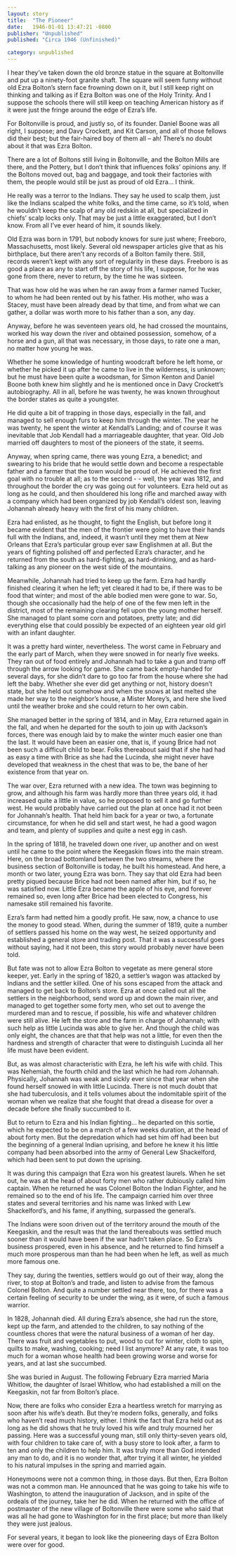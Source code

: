 ```yaml
---
layout: story
title:  "The Pioneer"
date:   1946-01-01 13:47:21 -0800
publisher: "Unpublished"
published: "Circa 1946 (Unfinished)"

category: unpublished
---
```


I hear they’ve taken down the old bronze statue in the square at Boltonville and put up a ninety-foot granite shaft.  The square will seem funny without old Ezra Bolton’s stern face frowning down on it, but I still keep right on thinking and talking as if Ezra Bolton was one of the Holy Trinity.  And I suppose the schools there will still keep on teaching American history as if it were just the fringe around the edge of Ezra’s life.

For Boltonville is proud, and justly so, of its founder.  Daniel Boone was all right, I suppose; and Davy Crockett, and Kit Carson, and all of those fellows did their best; but the fair-haired boy of them all – ah! There’s no doubt about it that was Ezra Bolton.

There are a lot of Boltons still living in Boltonville, and the Bolton Mills are there, and the Pottery, but I don’t think that influences folks’ opinions any.  If the Boltons moved out, bag and baggage, and took their factories with them, the people would still be just as proud of old Ezra… I think.

He really was a terror to the Indians.  They say he used to scalp them, just like the Indians scalped the white folks, and the time came, so it’s told, when he wouldn’t keep the scalp of any old redskin at all, but specialized in chiefs’ scalp locks only.  That may be just a little exaggerated, but I don’t know.  From all I’ve ever heard of him, it sounds likely.

Old Ezra was born in 1791, but nobody knows for sure just where; Freeboro, Massachusetts, most likely.  Several old newspaper articles give that as his birthplace, but there aren’t any records of a Bolton family there.  Still, records weren’t kept with any sort of regularity in these days.  Freeboro is as good a place as any to start off the story of his life, I suppose, for he was gone from there, never to return, by the time he was sixteen.

That was how old he was when he ran away from a farmer named Tucker, to whom he had been rented out by his father.  His mother, who was a Stacey, must have been already dead by that time, and from what we can gather, a dollar was worth more to his father than a son, any day.

Anyway, before he was seventeen years old, he had crossed the mountains, worked his way down the river and obtained possession, somehow, of a horse and a gun, all that was necessary, in those days, to rate one a man, no matter how young he was.

Whether he some knowledge of hunting woodcraft before he left home, or whether he picked it up after he came to live in the wilderness, is unknown; but he must have been quite a woodsman, for Simon Kenton and Daniel Boone both knew him slightly and he is mentioned once in Davy Crockett’s autobiography.  All in all, before he was twenty, he was known throughout the border states as quite a youngster.

He did quite a bit of trapping in those days, especially in the fall, and managed to sell enough furs to keep him through the winter.  The year he was twenty, he spent the winter at Kendall’s Landing; and of course it was inevitable that Job Kendall had a marriageable daughter, that year.  Old Job married off daughters to most of the pioneers of the state, it seems.

Anyway, when spring came, there was young Ezra, a benedict; and swearing to his bride that he would settle down and become a respectable father and a farmer that the town would be proud of.  He achieved the first goal with no trouble at all; as to the second - - well, the year was 1812, and throughout the border the cry was going out for volunteers.  Ezra held out as long as he could, and then shouldered his long rifle and marched away with a company which had been organized by job Kendall’s oldest son, leaving Johannah already heavy with the first of his many children.

Ezra had enlisted, as he thought, to fight the English, but before long it became evident that the men of the frontier were going to have their hands full with the Indians, and, indeed, it wasn’t until they met them at New Orleans that Ezra’s particular group ever saw Englishmen at all.  But the years of fighting polished off and perfected Ezra’s character, and he returned from the south as hard-fighting, as hard-drinking, and as hard-talking as any pioneer on the west side of the mountains.

Meanwhile, Johannah had tried to keep up the farm.  Ezra had hardly finished clearing it when he left; yet cleared it had to be, if there was to be food that winter; and most of the able bodied men were gone to war.  So, though she occasionally had the help of one of the few men left in the district, most of the remaining clearing fell upon the young mother herself.  She managed to plant some corn and potatoes, pretty late; and did everything else that could possibly be expected of an eighteen year old girl with an infant daughter.

It was a pretty hard winter, nevertheless.  The worst came in February and the early part of March, when they were snowed in for nearly five weeks.  They ran out of food entirely and Johannah had to take a gun and tramp off through the arrow looking for game.  She came back empty-handed for several days, for she didn’t dare to go too far from the house where she had left the baby.  Whether she ever did get anything or not, history doesn’t state, but she held out somehow and when the snows at last melted she made her way to the neighbor’s house, a Mister Morey’s, and here she lived until the weather broke and she could return to her own cabin.

She managed better in the spring of 1814, and in May, Ezra returned again in the fall, and when he departed for the south to join up with Jackson’s forces, there was enough laid by to make the winter much easier one than the last.  It would have been an easier one, that is, if young Brice had not been such a difficult child to bear.  Folks thereabout said that if she had had as easy a time with Brice as she had the Lucinda, she might never have developed that weakness in the chest that was to be, the bane of her existence from that year on.

The war over, Ezra returned with a new idea.  The town was beginning to grow, and although his farm was hardly more than three years old, it had increased quite a little in value, so he proposed to sell it and go further west.  He would probably have carried out the plan at once had it not been for Johannah’s health.  That held him back for a year or two, a fortunate circumstance, for when he did sell and start west, he had a good wagon and team, and plenty of supplies and quite a nest egg in cash.

In the spring of 1818, he traveled down one river, up another and on west until he came to the point where the Keegaskin flows into the main stream.  Here, on the broad bottomland between the two streams, where the business section of Boltonville is today, he built his homestead.  And here, a month or two later, young Ezra was born.  They say that old Ezra had been pretty piqued because Brice had not been named after him, but if so, he was satisfied now.  Little Ezra became the apple of his eye, and forever remained so, even long after Brice had been elected to Congress, his namesake still remained his favorite.

Ezra’s farm had netted him a goodly profit.  He saw, now, a chance to use the money to good stead.  When, during the summer of 1819, quite a number of settlers passed his home on the way west, he seized opportunity and established a general store and trading post.  That it was a successful goes without saying, had it not been, this story would probably never have been told.

But fate was not to allow Ezra Bolton to vegetate as mere general store keeper, yet.  Early in the spring of 1820, a settler’s wagon was attacked by Indians and the settler killed.  One of his sons escaped from the attack and managed to get back to Bolton’s store.  Ezra at once called out all the settlers in the neighborhood, send word up and down the main river, and managed to get together some forty men, who set out to avenge the murdered man and to rescue, if possible, his wife and whatever children were still alive.  He left the store and the farm in charge of Johannah; with such help as little Lucinda was able to give her.  And though the child was only eight, the chances are that that help was not a little, for even then the hardness and strength of character that were to distinguish Lucinda all her life must have been evident.

But, as was almost characteristic with Ezra, he left his wife with child.  This was Nehemiah, the fourth child and the last which he had rom Johannah.  Physically, Johannah was weak and sickly ever since that year when she found herself snowed in with little Lucinda.  There is not much doubt that she had tuberculosis, and it tells volumes about the indomitable spirit of the woman when we realize that she fought that dread a disease for over a decade before she finally succumbed to it.

But to return to Ezra and his Indian fighting… he departed on this sortie, which he expected to be on a march of a few weeks duration, at the head of about forty men.  But the depredation which had set him off had been but the beginning of a general Indian uprising, and before he knew it his little company had been absorbed into the army of General Lew Shackelford, which had been sent to put down the uprising.

It was during this campaign that Ezra won his greatest laurels.  When he set out, he was at the head of about forty men who rather dubiously called him captain.  When he returned he was Colonel Bolton the Indian Fighter, and he remained so to the end of his life.  The campaign carried him over three states and several territories and his name was linked with Lew Shackelford’s, and his fame, if anything, surpassed the general’s.

The Indians were soon driven out of the territory around the mouth of the Keegaskin, and the result was that the land thereabouts was settled much sooner than it would have been if the war hadn’t taken place.  So Ezra’s business prospered, even in his absence, and he returned to find himself a much more prosperous man than he had been when he left, as well as much more famous one.

They say, during the twenties, settlers would go out of their way, along the river, to stop at Bolton’s and trade, and listen to advise from the famous Colonel Bolton.  And quite a number settled near there, too, for there was a certain feeling of security to be under the wing, as it were, of such a famous warrior.

In 1828, Johannah died.  All during Ezra’s absence, she had run the store, kept up the farm, and attended to the children, to say nothing of the countless chores that were the natural business of a woman of her day.  There was fruit and vegetables to put, wood to cut for winter, cloth to spin, quilts to make, washing, cooking; need I list anymore?  At any rate, it was too much for a woman whose health had been growing worse and worse for years, and at last she succumbed.

She was buried in August.  The following February Ezra married Maria Whitlow, the daughter of Israel Whitlow, who had established a mill on the Keegaskin, not far from Bolton’s place.

Now, there are folks who consider Ezra a heartless wretch for marrying as soon after his wife’s death.  But they’re modern folks, generally, and folks who haven’t read much history, either.  I think the fact that Ezra held out as long as he did shows that he truly loved his wife and truly mourned her passing.  Here was a successful young man, still only thirty-seven years old, with four children to take care of, with a busy store to look after, a farm to ten and only the children to help him.  It was truly more than God intended any man to do, and it is no wonder that, after trying it all winter, he yielded to his natural impulses in the spring and married again.

Honeymoons were not a common thing, in those days.  But then, Ezra Bolton was not a common man.  He announced that he was going to take his wife to Washington, to attend the inauguration of Jackson, and in spite of the ordeals of the journey, take her he did.  When he returned with the office of postmaster of the new village of Boltonville there were some who said that was all he had gone to Washington for  in the first place; but more than likely they were just jealous.

For several years, it began to look like the pioneering days of Ezra Bolton were over for good.
